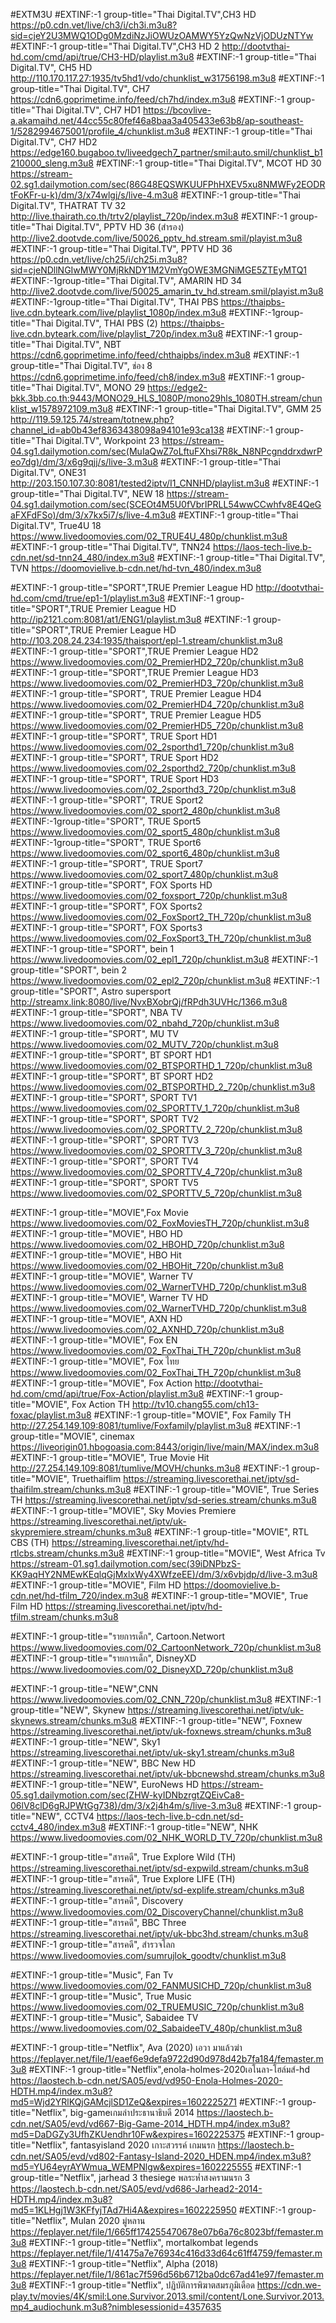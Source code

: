 #EXTM3U
#EXTINF:-1 group-title="Thai Digital.TV",CH3 HD
https://p0.cdn.vet/live/ch3/i/ch3i.m3u8?sid=cjeY2U3MWQ1ODg0MzdiNzJiOWUzOAMWY5YzQwNzVjODUzNTYw
#EXTINF:-1 group-title="Thai Digital.TV",CH3 HD 2
http://dootvthai-hd.com/cmd/api/true/CH3-HD/playlist.m3u8
#EXTINF:-1 group-title="Thai Digital.TV", CH5 HD
http://110.170.117.27:1935/tv5hd1/vdo/chunklist_w31756198.m3u8
#EXTINF:-1 group-title="Thai Digital.TV", CH7
https://cdn6.goprimetime.info/feed/ch7hd/index.m3u8
#EXTINF:-1 group-title="Thai Digital.TV", CH7 HD1
https://bcovlive-a.akamaihd.net/44cc55c80fef46a8baa3a405433e63b8/ap-southeast-1/5282994675001/profile_4/chunklist.m3u8
#EXTINF:-1 group-title="Thai Digital.TV", CH7 HD2
https://edge160.bugaboo.tv/liveedgech7_partner/smil:auto.smil/chunklist_b1210000_sleng.m3u8
#EXTINF:-1 group-title="Thai Digital.TV", MCOT HD 30
https://stream-02.sg1.dailymotion.com/sec(86G48EQSWKUUFPhHXEV5xu8NMWFy2EODRtFoKFr-u-k)/dm/3/x74wlgj/s/live-4.m3u8
#EXTINF:-1 group-title="Thai Digital.TV", THATRAT TV 32
http://live.thairath.co.th/trtv2/playlist_720p/index.m3u8
#EXTINF:-1 group-title="Thai Digital.TV", PPTV HD 36 (สำรอง)
http://live2.dootvde.com/live/50026_pptv_hd.stream.smil/playist.m3u8
#EXTINF:-1 group-title="Thai Digital.TV", PPTV HD 36
https://p0.cdn.vet/live/ch25/i/ch25i.m3u8?sid=cjeNDllNGIwMWY0MjRkNDY1M2VmYgOWE3MGNiMGE5ZTEyMTQ1
#EXTINF:-1group-title="Thai Digital.TV", AMARIN HD 34
http://live2.dootvde.com/live/50025_amarin_tv_hd.stream.smil/playist.m3u8
#EXTINF:-1group-title="Thai Digital.TV", THAI PBS 
https://thaipbs-live.cdn.byteark.com/live/playlist_1080p/index.m3u8
#EXTINF:-1group-title="Thai Digital.TV", THAI PBS (2)
https://thaipbs-live.cdn.byteark.com/live/playlist_720p/index.m3u8
#EXTINF:-1 group-title="Thai Digital.TV", NBT
https://cdn6.goprimetime.info/feed/chthaipbs/index.m3u8
#EXTINF:-1 group-title="Thai Digital.TV", ช่อง 8
https://cdn6.goprimetime.info/feed/ch8/index.m3u8
#EXTINF:-1 group-title="Thai Digital.TV", MONO 29
https://edge2-bkk.3bb.co.th:9443/MONO29_HLS_1080P/mono29hls_1080TH.stream/chunklist_w1578972109.m3u8
#EXTINF:-1 group-title="Thai Digital.TV", GMM 25
http://119.59.125.74/stream/totnew.php?channel_id=ab0b43ef8363438098a94101e93ca138
#EXTINF:-1 group-title="Thai Digital.TV", Workpoint 23
https://stream-04.sg1.dailymotion.com/sec(MuIaQwZ7oLftuFXhsi7R8k_N8NPcgnddrxdwrPeo7dg)/dm/3/x6g9qjj/s/live-3.m3u8
#EXTINF:-1 group-title="Thai Digital.TV", ONE31
http://203.150.107.30:8081/tested2iptv/I1_CNNHD/playlist.m3u8
#EXTINF:-1 group-title="Thai Digital.TV", NEW 18
https://stream-04.sg1.dailymotion.com/sec(SCEOt4M5U0fVbrIPRLL54wwCCwhfv8E4QeGaFXFdFSo)/dm/3/x7kx5i7/s/live-4.m3u8
#EXTINF:-1 group-title="Thai Digital.TV", True4U 18
https://www.livedoomovies.com/02_TRUE4U_480p/chunklist.m3u8
#EXTINF:-1 group-title="Thai Digital.TV", TNN24
https://laos-tech-live.b-cdn.net/sd-tnn24_480/index.m3u8
#EXTINF:-1 group-title="Thai Digital.TV", TVN
https://doomovielive.b-cdn.net/hd-tvn_480/index.m3u8
 
#EXTINF:-1 group-title="SPORT",TRUE Premier League HD
http://dootvthai-hd.com/cmd/true/ep1-1/playlist.m3u8
#EXTINF:-1 group-title="SPORT",TRUE Premier League HD
http://ip2121.com:8081/at1/ENG1/playlist.m3u8
#EXTINF:-1 group-title="SPORT",TRUE Premier League HD
http://103.208.24.234:1935/thaisport/epl-1.stream/chunklist.m3u8
#EXTINF:-1 group-title="SPORT",TRUE Premier League HD2
https://www.livedoomovies.com/02_PremierHD2_720p/chunklist.m3u8
#EXTINF:-1 group-title="SPORT",TRUE Premier League HD3
https://www.livedoomovies.com/02_PremierHD3_720p/chunklist.m3u8
#EXTINF:-1 group-title="SPORT", TRUE Premier League HD4
https://www.livedoomovies.com/02_PremierHD4_720p/chunklist.m3u8
#EXTINF:-1 group-title="SPORT", TRUE Premier League HD5
https://www.livedoomovies.com/02_PremierHD5_720p/chunklist.m3u8
#EXTINF:-1 group-title="SPORT", TRUE Sport HD1
https://www.livedoomovies.com/02_2sporthd1_720p/chunklist.m3u8
#EXTINF:-1 group-title="SPORT", TRUE Sport HD2
https://www.livedoomovies.com/02_2sporthd2_720p/chunklist.m3u8
#EXTINF:-1 group-title="SPORT", TRUE Sport HD3
https://www.livedoomovies.com/02_2sporthd3_720p/chunklist.m3u8
#EXTINF:-1 group-title="SPORT", TRUE Sport2
https://www.livedoomovies.com/02_sport2_480p/chunklist.m3u8
#EXTINF:-1group-title="SPORT", TRUE Sport5
https://www.livedoomovies.com/02_sport5_480p/chunklist.m3u8
#EXTINF:-1group-title="SPORT", TRUE Sport6
https://www.livedoomovies.com/02_sport6_480p/chunklist.m3u8
#EXTINF:-1 group-title="SPORT", TRUE Sport7
https://www.livedoomovies.com/02_sport7_480p/chunklist.m3u8
#EXTINF:-1 group-title="SPORT", FOX Sports HD
https://www.livedoomovies.com/02_foxsport_720p/chunklist.m3u8
#EXTINF:-1 group-title="SPORT", FOX Sports2
https://www.livedoomovies.com/02_FoxSport2_TH_720p/chunklist.m3u8
#EXTINF:-1 group-title="SPORT", FOX Sports3
https://www.livedoomovies.com/02_FoxSport3_TH_720p/chunklist.m3u8
#EXTINF:-1 group-title="SPORT", bein 1
https://www.livedoomovies.com/02_epl1_720p/chunklist.m3u8
#EXTINF:-1 group-title="SPORT", bein 2
https://www.livedoomovies.com/02_epl2_720p/chunklist.m3u8
#EXTINF:-1 group-title="SPORT", Astro supersport
http://streamx.link:8080/live/NvxBXobrQj/fRPdh3UVHc/1366.m3u8
#EXTINF:-1 group-title="SPORT", NBA TV
https://www.livedoomovies.com/02_nbahd_720p/chunklist.m3u8
#EXTINF:-1 group-title="SPORT", MU TV
https://www.livedoomovies.com/02_MUTV_720p/chunklist.m3u8
#EXTINF:-1 group-title="SPORT", BT SPORT HD1
https://www.livedoomovies.com/02_BTSPORTHD_1_720p/chunklist.m3u8
#EXTINF:-1 group-title="SPORT", BT SPORT HD2
https://www.livedoomovies.com/02_BTSPORTHD_2_720p/chunklist.m3u8
#EXTINF:-1 group-title="SPORT", SPORT TV1
https://www.livedoomovies.com/02_SPORTTV_1_720p/chunklist.m3u8
#EXTINF:-1 group-title="SPORT", SPORT TV2
https://www.livedoomovies.com/02_SPORTTV_2_720p/chunklist.m3u8
#EXTINF:-1 group-title="SPORT", SPORT TV3
https://www.livedoomovies.com/02_SPORTTV_3_720p/chunklist.m3u8
#EXTINF:-1 group-title="SPORT", SPORT TV4
https://www.livedoomovies.com/02_SPORTTV_4_720p/chunklist.m3u8
#EXTINF:-1 group-title="SPORT", SPORT TV5
https://www.livedoomovies.com/02_SPORTTV_5_720p/chunklist.m3u8
 
#EXTINF:-1 group-title="MOVIE",Fox Movie
https://www.livedoomovies.com/02_FoxMoviesTH_720p/chunklist.m3u8
#EXTINF:-1 group-title="MOVIE", HBO HD
https://www.livedoomovies.com/02_HBOHD_720p/chunklist.m3u8
#EXTINF:-1 group-title="MOVIE", HBO Hit
https://www.livedoomovies.com/02_HBOHit_720p/chunklist.m3u8
#EXTINF:-1 group-title="MOVIE", Warner TV
https://www.livedoomovies.com/02_WarnerTVHD_720p/chunklist.m3u8
#EXTINF:-1 group-title="MOVIE", Warner TV HD
https://www.livedoomovies.com/02_WarnerTVHD_720p/chunklist.m3u8
#EXTINF:-1 group-title="MOVIE", AXN HD
https://www.livedoomovies.com/02_AXNHD_720p/chunklist.m3u8
#EXTINF:-1 group-title="MOVIE", Fox EN
https://www.livedoomovies.com/02_FoxThai_TH_720p/chunklist.m3u8
#EXTINF:-1 group-title="MOVIE", Fox ไทย
https://www.livedoomovies.com/02_FoxThai_TH_720p/chunklist.m3u8
#EXTINF:-1 group-title="MOVIE", Fox Action
http://dootvthai-hd.com/cmd/api/true/Fox-Action/playlist.m3u8
#EXTINF:-1 group-title="MOVIE", Fox Action TH 
http://tv10.chang55.com/ch13-foxac/playlist.m3u8
#EXTINF:-1 group-title="MOVIE", Fox Family TH
http://27.254.149.109:8081/tumlive/Foxfamily/playlist.m3u8
#EXTINF:-1 group-title="MOVIE", cinemax
https://liveorigin01.hbogoasia.com:8443/origin/live/main/MAX/index.m3u8
#EXTINF:-1 group-title="MOVIE", True Movie Hit
http://27.254.149.109:8081/tumlive/MOVH/chunks.m3u8
#EXTINF:-1 group-title="MOVIE", Truethaiflim
https://streaming.livescorethai.net/iptv/sd-thaifilm.stream/chunks.m3u8
#EXTINF:-1 group-title="MOVIE", True Series TH
https://streaming.livescorethai.net/iptv/sd-series.stream/chunks.m3u8
#EXTINF:-1 group-title="MOVIE", Sky Movies Premiere
https://streaming.livescorethai.net/iptv/uk-skypremiere.stream/chunks.m3u8
#EXTINF:-1 group-title="MOVIE", RTL CBS (TH)
https://streaming.livescorethai.net/iptv/hd-rtlcbs.stream/chunks.m3u8 
#EXTINF:-1 group-title="MOVIE", West Africa Tv
https://stream-01.sg1.dailymotion.com/sec(39iDNPbzS-KK9aqHY2NMEwKEqlqGjMxlxWy4XWfzeEE)/dm/3/x6vbjdp/d/live-3.m3u8
#EXTINF:-1 group-title="MOVIE", Film HD
https://doomovielive.b-cdn.net/hd-tfilm_720/index.m3u8
#EXTINF:-1 group-title="MOVIE", True Film HD
https://streaming.livescorethai.net/iptv/hd-tfilm.stream/chunks.m3u8
 
 
 
#EXTINF:-1 group-title="รายการเด็ก", Cartoon.Networt
https://www.livedoomovies.com/02_CartoonNetwork_720p/chunklist.m3u8
#EXTINF:-1 group-title="รายการเด็ก", DisneyXD
https://www.livedoomovies.com/02_DisneyXD_720p/chunklist.m3u8
 
#EXTINF:-1 group-title="NEW",CNN
https://www.livedoomovies.com/02_CNN_720p/chunklist.m3u8
#EXTINF:-1 group-title="NEW", Skynew
https://streaming.livescorethai.net/iptv/uk-skynews.stream/chunks.m3u8
#EXTINF:-1 group-title="NEW", Foxnew
https://streaming.livescorethai.net/iptv/uk-foxnews.stream/chunks.m3u8
#EXTINF:-1 group-title="NEW", Sky1
https://streaming.livescorethai.net/iptv/uk-sky1.stream/chunks.m3u8
#EXTINF:-1 group-title="NEW", BBC New HD
https://streaming.livescorethai.net/iptv/uk-bbcnewshd.stream/chunks.m3u8
#EXTINF:-1 group-title="NEW", EuroNews HD 
https://stream-05.sg1.dailymotion.com/sec(ZHW-kyIDNbzrgtZQEivCa8-06lV8clD6gRJPWtGg738)/dm/3/x2j4h4m/s/live-3.m3u8
#EXTINF:-1 group-title="NEW", CCTV4 
https://laos-tech-live.b-cdn.net/sd-cctv4_480/index.m3u8
#EXTINF:-1 group-title="NEW", NHK
https://www.livedoomovies.com/02_NHK_WORLD_TV_720p/chunklist.m3u8 


#EXTINF:-1 group-title="สารคดี", True Explore Wild (TH)
https://streaming.livescorethai.net/iptv/sd-expwild.stream/chunks.m3u8
#EXTINF:-1 group-title="สารคดี", True Explore LIFE (TH)
https://streaming.livescorethai.net/iptv/sd-explife.stream/chunks.m3u8
#EXTINF:-1 group-title="สารคดี", Discovery 
https://www.livedoomovies.com/02_DiscoveryChannel/chunklist.m3u8
#EXTINF:-1 group-title="สารคดี", BBC Three
https://streaming.livescorethai.net/iptv/uk-bbc3hd.stream/chunks.m3u8
#EXTINF:-1 group-title="สารคดี", สำรวจโลก
https://www.livedoomovies.com/sumrujlok_goodtv/chunklist.m3u8
 
#EXTINF:-1 group-title="Music", Fan Tv
https://www.livedoomovies.com/02_FANMUSICHD_720p/chunklist.m3u8
#EXTINF:-1 group-title="Music", True Music
https://www.livedoomovies.com/02_TRUEMUSIC_720p/chunklist.m3u8
#EXTINF:-1 group-title="Music", Sabaidee TV
https://www.livedoomovies.com/02_SabaideeTV_480p/chunklist.m3u8
 
#EXTINF:-1 group-title="Netflix", Ava (2020) เอวา มาแล้วฆ่า
https://feplayer.net/file/1/eaef6e9defa9722d90d978d42b7fa184/femaster.m3u8
#EXTINF:-1 group-title="Netflix",enola-holmes-2020เอโนลา-โฮล์มส์-hd
https://laostech.b-cdn.net/SA05/evd/vd950-Enola-Holmes-2020-HDTH.mp4/index.m3u8?md5=Wjd2YRlKQjGAMcjlSD1ZeQ&expires=1602225271
#EXTINF:-1 group-title="Netflix", big-gameเกมล่าประธานาธิบดี 2014
https://laostech.b-cdn.net/SA05/evd/vd667-Big-Game-2014_HDTH.mp4/index.m3u8?md5=DaDGZy3UfhZKUendhr10Fw&expires=1602225375
#EXTINF:-1 group-title="Netflix", fantasyisland 2020 เกาะสวรรค์ เกมนรก
https://laostech.b-cdn.net/SA05/evd/vd802-Fantasy-Island-2020_HDEN.mp4/index.m3u8?md5=YU64eyrAYWmua_WEMPNlgw&expires=1602225555
#EXTINF:-1 group-title="Netflix", jarhead 3 thesiege พลระห่ำสงครามนรก 3 
https://laostech.b-cdn.net/SA05/evd/vd686-Jarhead2-2014-HDTH.mp4/index.m3u8?md5=1KLHgj1W3KFfyjTAd7Hi4A&expires=1602225950
#EXTINF:-1 group-title="Netflix", Mulan 2020 มู่หลาน 
https://feplayer.net/file/1/665ff174255470678e07b6a76c8023bf/femaster.m3u8
#EXTINF:-1 group-title="Netflix", mortalkombat legends
https://feplayer.net/file/1/41475a7e76934c416d33d64c61ff4759/femaster.m3u8
#EXTINF:-1 group-title="Netflix", Alpha (2018)
https://feplayer.net/file/1/861ac7f596d56b6712ba0dc67ad41e97/femaster.m3u8
#EXTINF:-1 group-title="Netflix", ปฏิบัติการพิฆาตสมรภูมิเดือด
https://cdn.we-play.tv/movies/4K/smil:Lone.Survivor.2013.smil/content/Lone.Survivor.2013.mp4_audiochunk.m3u8?nimblesessionid=4357635
